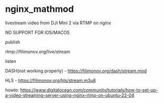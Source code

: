 # nginx_mathmod
livestream video from DJI Mini 2 via RTMP on nginx

NO SUPPORT FOR IOS/MACOS

publish 

   rtmp://filimonov.org/live/stream

listen

   DASH(not working properly) -  https://filimonov.org/dash/stream.mpd

   HLS - https://filimonov.org/hls/stream.m3u8
   
howto: https://www.digitalocean.com/community/tutorials/how-to-set-up-a-video-streaming-server-using-nginx-rtmp-on-ubuntu-22-04
